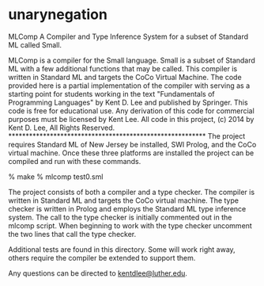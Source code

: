 # unarynegation

MLComp
A Compiler and Type Inference System for a subset of Standard ML called Small.

MLComp is a compiler for the Small language. Small is
a subset of Standard ML with a few additional functions
that may be called. This compiler is written in
Standard ML and targets the CoCo Virtual Machine. The
code provided here is a partial implementation of the
compiler with serving as a starting point for students
working in the text "Fundamentals of Programming
Languages" by Kent D. Lee and published by Springer.
This code is free for educational use. Any derivation
of this code for commercial purposes must be licensed
by Kent Lee.
All code in this project,
(c) 2014 by Kent D. Lee, All Rights Reserved. *********************************************************
The project requires Standard ML of New Jersey be installed, SWI Prolog, and the CoCo virtual machine. Once these three platforms are installed the project can be compiled and run with these commands.

% make % mlcomp test0.sml

The project consists of both a compiler and a type checker. The compiler is written in Standard ML and targets the CoCo virtual machine. The type checker is written in Prolog and employs the Standard ML type inference system. The call to the type checker is initially commented out in the mlcomp script. When beginning to work with the type checker uncomment the two lines that call the type checker.

Additional tests are found in this directory. Some will work right away, others require the compiler be extended to support them.

Any questions can be directed to kentdlee@luther.edu.
